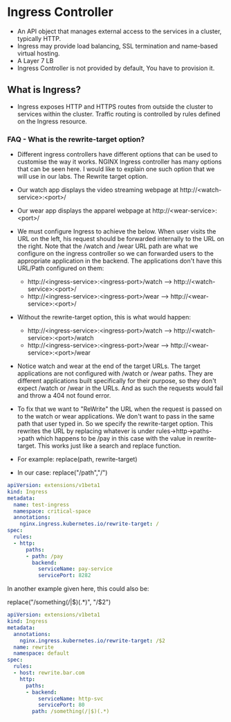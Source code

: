 # Ingress Controller
- An API object that manages external access to the services in a cluster, typically HTTP.
- Ingress may provide load balancing, SSL termination and name-based virtual hosting.
- A Layer 7 LB
- Ingress Controller is not provided by default, You have to provision it.

## What is Ingress?
- Ingress exposes HTTP and HTTPS routes from outside the cluster to services within the cluster. Traffic routing is controlled by rules defined on the Ingress resource.




### FAQ - What is the rewrite-target option?
- Different ingress controllers have different options that can be used to customise the way it works. NGINX Ingress controller has many options that can be seen here. I would like to explain one such option that we will use in our labs. The Rewrite target option.
- Our watch app displays the video streaming webpage at http://\<watch-service>:\<port>/
- Our wear app displays the apparel webpage at http://\<wear-service>:\<port>/
- We must configure Ingress to achieve the below. When user visits the URL on the left, his request should be forwarded internally to the URL on the right. Note that the /watch and /wear URL path are what we configure on the ingress controller so we can forwarded users to the appropriate application in the backend. The applications don't have this URL/Path configured on them:
  - http://\<ingress-service>:\<ingress-port>/watch --> http://\<watch-service>:\<port>/
  - http://\<ingress-service>:\<ingress-port>/wear --> http://\<wear-service>:\<port>/
- Without the rewrite-target option, this is what would happen:
  - http://\<ingress-service>:\<ingress-port>/watch --> http://\<watch-service>:\<port>/watch
  - http://\<ingress-service>:\<ingress-port>/wear --> http://\<wear-service>:\<port>/wear

- Notice watch and wear at the end of the target URLs. The target applications are not configured with /watch or /wear paths. They are different applications built specifically for their purpose, so they don't expect /watch or /wear in the URLs. And as such the requests would fail and throw a 404 not found error.
- To fix that we want to "ReWrite" the URL when the request is passed on to the watch or wear applications. We don't want to pass in the same path that user typed in. So we specify the rewrite-target option. This rewrites the URL by replacing whatever is under rules->http->paths->path which happens to be /pay in this case with the value in rewrite-target. This works just like a search and replace function.
- For example: replace(path, rewrite-target)

- In our case: replace("/path","/")


```yaml
apiVersion: extensions/v1beta1
kind: Ingress
metadata:
  name: test-ingress
  namespace: critical-space
  annotations:
    nginx.ingress.kubernetes.io/rewrite-target: /
spec:
  rules:
  - http:
      paths:
      - path: /pay
        backend:
          serviceName: pay-service
          servicePort: 8282
```

In another example given here, this could also be:

replace("/something(/|$)(.*)", "/$2")
```yaml
apiVersion: extensions/v1beta1
kind: Ingress
metadata:
  annotations:
    nginx.ingress.kubernetes.io/rewrite-target: /$2
  name: rewrite
  namespace: default
spec:
  rules:
  - host: rewrite.bar.com
    http:
      paths:
      - backend:
          serviceName: http-svc
          servicePort: 80
        path: /something(/|$)(.*)

```
